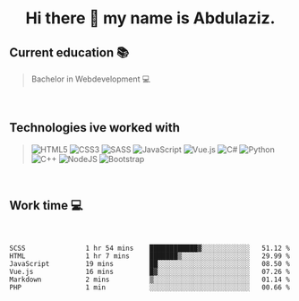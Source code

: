 <h1 style="text-align:center">Hi there 👋 my name is Abdulaziz.</h1>  

<h2>Current education 📚</h2>

> Bachelor in Webdevelopment 💻

<br/>

<h2>Technologies ive worked with</h2>

> ![HTML5](https://img.shields.io/badge/html5-%23E34F26.svg?style=for-the-badge&logo=html5&logoColor=white)
> ![CSS3](https://img.shields.io/badge/css3-%231572B6.svg?style=for-the-badge&logo=css3&logoColor=white)
> ![SASS](https://img.shields.io/badge/SASS-hotpink.svg?style=for-the-badge&logo=SASS&logoColor=white)
> ![JavaScript](https://img.shields.io/badge/javascript-%23323330.svg?style=for-the-badge&logo=javascript&logoColor=%23F7DF1E)
> ![Vue.js](https://img.shields.io/badge/vuejs-%2335495e.svg?style=for-the-badge&logo=vuedotjs&logoColor=%234FC08D)
> ![C#](https://img.shields.io/badge/c%23-%23239120.svg?style=for-the-badge&logo=c-sharp&logoColor=white)
> ![Python](https://img.shields.io/badge/python-3670A0?style=for-the-badge&logo=python&logoColor=ffdd54)
> ![C++](https://img.shields.io/badge/c++-%2300599C.svg?style=for-the-badge&logo=c%2B%2B&logoColor=white)
> ![NodeJS](https://img.shields.io/badge/node.js-6DA55F?style=for-the-badge&logo=node.js&logoColor=white)
> ![Bootstrap](https://img.shields.io/badge/bootstrap-%23563D7C.svg?style=for-the-badge&logo=bootstrap&logoColor=white)

<br/>
<h2>Work time 💻</h2>
<br/>

<!--START_SECTION:waka-->

```text
SCSS               1 hr 54 mins    ████████████▓░░░░░░░░░░░░   51.12 %
HTML               1 hr 7 mins     ███████▒░░░░░░░░░░░░░░░░░   29.99 %
JavaScript         19 mins         ██░░░░░░░░░░░░░░░░░░░░░░░   08.50 %
Vue.js             16 mins         █▓░░░░░░░░░░░░░░░░░░░░░░░   07.26 %
Markdown           2 mins          ▒░░░░░░░░░░░░░░░░░░░░░░░░   01.14 %
PHP                1 min           ░░░░░░░░░░░░░░░░░░░░░░░░░   00.66 %
```

<!--END_SECTION:waka-->
